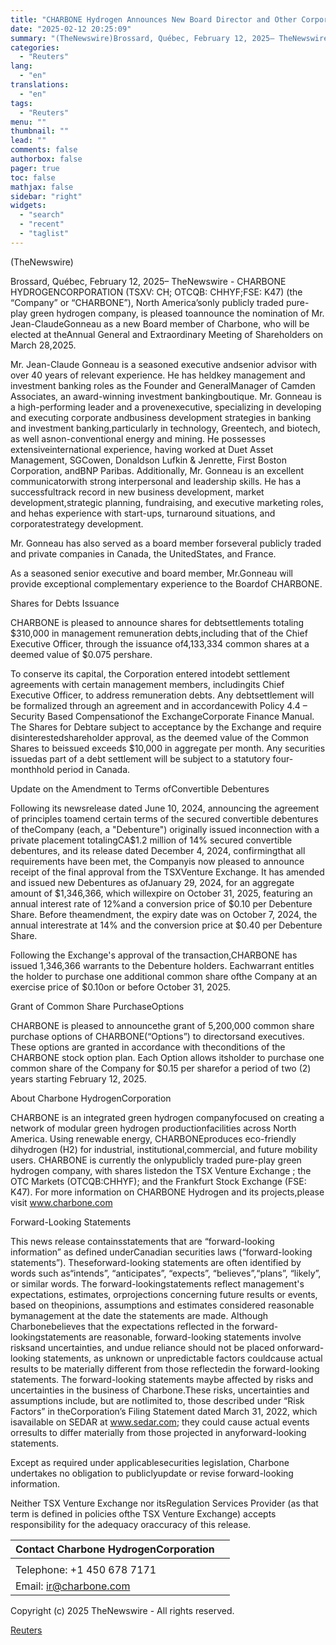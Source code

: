 ```yaml
---
title: "CHARBONE Hydrogen Announces New Board Director and Other Corporate Updates"
date: "2025-02-12 20:25:09"
summary: "(TheNewswire)Brossard, Québec, February 12, 2025– TheNewswire - CHARBONE HYDROGENCORPORATION (TSXV: CH; OTCQB: CHHYF;FSE: K47) (the “Company” or “CHARBONE”), North America’sonly publicly traded pure-play green hydrogen company, is pleased toannounce the nomination of Mr. Jean-ClaudeGonneau as a new Board member of Charbone, who will be elected at theAnnual General and Extraordinary..."
categories:
  - "Reuters"
lang:
  - "en"
translations:
  - "en"
tags:
  - "Reuters"
menu: ""
thumbnail: ""
lead: ""
comments: false
authorbox: false
pager: true
toc: false
mathjax: false
sidebar: "right"
widgets:
  - "search"
  - "recent"
  - "taglist"
---
```


(TheNewswire)




Brossard, Québec, February 12, 2025– TheNewswire - CHARBONE HYDROGENCORPORATION (TSXV: CH; OTCQB: CHHYF;FSE: K47) (the “Company” or “CHARBONE”), North America’sonly publicly traded pure-play green hydrogen company, is pleased toannounce the nomination of Mr. Jean-ClaudeGonneau as a new Board member of Charbone, who will be elected at theAnnual General and Extraordinary Meeting of Shareholders on March 28,2025.

Mr. Jean-Claude Gonneau is a seasoned executive andsenior advisor with over 40 years of relevant experience. He has heldkey management and investment banking roles as the Founder and GeneralManager of Camden Associates, an award-winning investment bankingboutique. Mr. Gonneau is a high-performing leader and a provenexecutive, specializing in developing and executing corporate andbusiness development strategies in banking and investment banking,particularly in technology, Greentech, and biotech, as well asnon-conventional energy and mining. He possesses extensiveinternational experience, having worked at Duet Asset Management, SGCowen, Donaldson Lufkin & Jenrette, First Boston Corporation, andBNP Paribas. Additionally, Mr. Gonneau is an excellent communicatorwith strong interpersonal and leadership skills. He has a successfultrack record in new business development, market development,strategic planning, fundraising, and executive marketing roles, and hehas experience with start-ups, turnaround situations, and corporatestrategy development.

Mr. Gonneau has also served as a board member forseveral publicly traded and private companies in Canada, the UnitedStates, and France.

As a seasoned senior executive and board member, Mr.Gonneau will provide exceptional complementary experience to the Boardof CHARBONE.

Shares for Debts Issuance

CHARBONE is pleased to announce shares for debtsettlements totaling $310,000 in management remuneration debts,including that of the Chief Executive Officer, through the issuance of4,133,334 common shares at a deemed value of $0.075 pershare.

To conserve its capital, the Corporation entered intodebt settlement agreements with certain management members, includingits Chief Executive Officer, to address remuneration debts. Any debtsettlement will be formalized through an agreement and in accordancewith Policy 4.4 – Security Based Compensationof the ExchangeCorporate Finance Manual. The Shares for Debtare subject to acceptance by the Exchange and require disinterestedshareholder approval, as the deemed value of the Common Shares to beissued exceeds $10,000 in aggregate per month. Any securities issuedas part of a debt settlement will be subject to a statutory four-monthhold period in Canada.

Update on the Amendment to Terms ofConvertible Debentures

Following its newsrelease dated June 10, 2024, announcing the agreement of principles toamend certain terms of the secured convertible debentures of theCompany (each, a "Debenture") originally issued inconnection with a private placement totalingCA$1.2 million of 14% secured convertible debentures, and its release dated December 4, 2024, confirmingthat all requirements have been met, the Companyis now pleased to announce receipt of the final approval from the TSXVenture Exchange. It has amended and issued new Debentures as ofJanuary 29, 2024, for an aggregate amount of $1,346,366, which willexpire on October 31, 2025, featuring an annual interest rate of 12%and a conversion price of $0.10 per Debenture Share. Before theamendment, the expiry date was on October 7, 2024, the annual interestrate at 14% and the conversion price at $0.40 per Debenture Share.

Following the Exchange's approval of the transaction,CHARBONE has issued 1,346,366 warrants to the Debenture holders. Eachwarrant entitles the holder to purchase one additional common share ofthe Company at an exercise price of $0.10on or before October 31, 2025.

Grant of Common Share PurchaseOptions

CHARBONE is pleased to announcethe grant of 5,200,000 common share purchase options of CHARBONE(“Options”) to directorsand executives. These options are granted in accordance with theconditions of the CHARBONE stock option plan. Each Option allows itsholder to purchase one common share of the Company for $0.15 per sharefor a period of two (2) years starting February 12, 2025.

About Charbone HydrogenCorporation

CHARBONE is an integrated green hydrogen companyfocused on creating a network of modular green hydrogen productionfacilities across North America. Using renewable energy, CHARBONEproduces eco-friendly dihydrogen (H2) for industrial, institutional,commercial, and future mobility users. CHARBONE is currently the onlypublicly traded pure-play green hydrogen company, with shares listedon the TSX Venture Exchange ; the OTC Markets (OTCQB:CHHYF); and the Frankfurt Stock Exchange (FSE: K47). For more information on CHARBONE Hydrogen and its projects,please visit www.charbone.com

Forward-Looking Statements

This news release containsstatements that are “forward-looking information” as defined underCanadian securities laws (“forward-looking statements”). Theseforward-looking statements are often identified by words such as“intends”, “anticipates”, “expects”, “believes”,“plans”, “likely”, or similar words. The forward-lookingstatements reflect management's expectations, estimates, orprojections concerning future results or events, based on theopinions, assumptions and estimates considered reasonable bymanagement at the date the statements are made. Although Charbonebelieves that the expectations reflected in the forward-lookingstatements are reasonable, forward-looking statements involve risksand uncertainties, and undue reliance should not be placed onforward-looking statements, as unknown or unpredictable factors couldcause actual results to be materially different from those reflectedin the forward-looking statements. The forward-looking statements maybe affected by risks and uncertainties in the business of Charbone.These risks, uncertainties and assumptions include, but are notlimited to, those described under “Risk Factors” in theCorporation’s Filing Statement dated March 31, 2022, which isavailable on SEDAR at www.sedar.com; they could cause actual events orresults to differ materially from those projected in anyforward-looking statements.

Except as required under applicablesecurities legislation, Charbone undertakes no obligation to publiclyupdate or revise forward-looking information.

Neither TSX Venture Exchange nor itsRegulation Services Provider (as that term is defined in policies ofthe TSX Venture Exchange) accepts responsibility for the adequacy oraccuracy of this release.

| Contact Charbone HydrogenCorporation |  |
| --- | --- |
|  | |
| Telephone: +1 450 678 7171 |  |
| Email: ir@charbone.com |  |

Copyright (c) 2025 TheNewswire - All rights reserved.

[Reuters](https://www.tradingview.com/news/reuters.com,2025-02-12:newsml_Tnw7CNSs0:0-charbone-hydrogen-announces-new-board-director-and-other-corporate-updates/)

